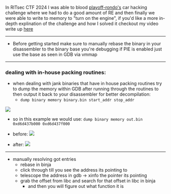 In RITsec CTF 2024 I was able to blood [playoff-rondo's](https://github.com/thisusernameistaken) car hacking challenge where we had to do a good amount of RE and then finally we were able to write to memory to "turn on the engine", if you'd like a more in-depth explination of the challenge and how I solved it checkout my video write up [here](https://www.youtube.com/watch?v=9QnElpVlcEw)

---

- Before getting started make sure to manually rebase the binary in your disassembler to the binary base you're debugging if PIE is enabled just use the base as seen in GDB via vmmap

---

### dealing with in-house packing routines:

- when dealing with jank binaries that have in house packing routines try to dump the memory within GDB after running through the routines to then output it back to your disassembler for better decompilation:
	- `dump binary memory binary.bin start_addr stop_addr`

![](https://i.imgur.com/8FRa1Kz.png)
- so in this example we would use: `dump binary memory out.bin 0xd6d437b000 0xd6d437f000` 

- before:
![](https://i.imgur.com/qwbZ3HL.png)

- after:
![](https://i.imgur.com/DZq2Pyh.png)


---

- manually resolving got entries
	- rebase in binja
	- click through till you see the address its pointing to
	- telescope the address in gdb -> xinfo the pointer its pointing
	- grab the offset from libc and search for that offset in libc in binja
		- and then you will figure out what function it is
